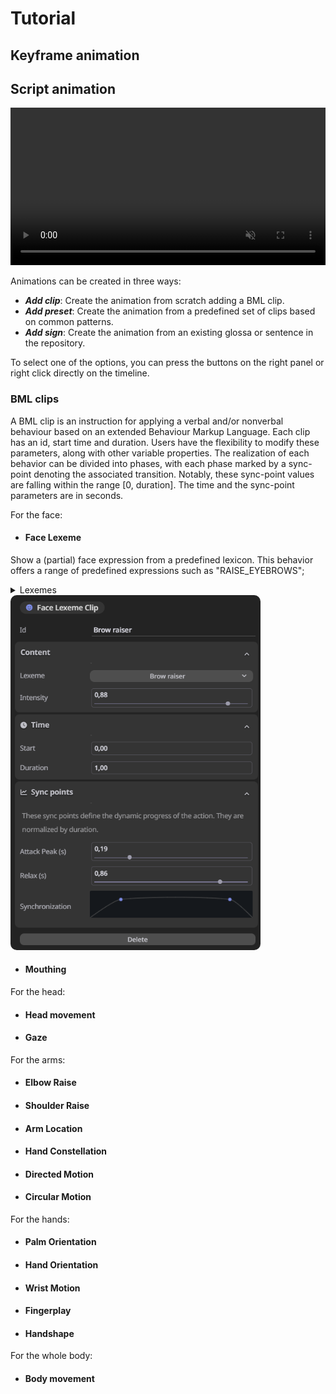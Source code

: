 # Tutorial

## Keyframe animation

## Script animation

<video autoPlay muted loop src="bml_animation.mp4" width="100%"></video>


Animations can be created in three ways:
- ***Add clip***: Create the animation from scratch adding a BML clip.
- ***Add preset***: Create the animation from a predefined set of clips based on common patterns.
- ***Add sign***: Create the animation from an existing glossa or sentence in the repository.

To select one of the options, you can press the buttons on the right panel or right click directly on the timeline.

### BML clips
A BML clip is an instruction for applying a verbal and/or nonverbal behaviour based on an extended Behaviour Markup Language. Each clip has an id, start time and duration. Users have the flexibility to modify these parameters, along with other variable properties. The realization of each behavior can be divided into phases, with each phase marked by a sync-point denoting the associated transition. Notably, these sync-point values are falling within the range [0, duration]. The time and the sync-point parameters are in seconds.

For the face: 
- #### Face Lexeme

Show a (partial) face expression from a predefined lexicon. This behavior offers a range of predefined expressions such as "RAISE_EYEBROWS"; 
<details>
<summary>Lexemes</summary>
</details>
<img src="face%20lexemes%20gui.PNG" width="400" title="Face lexeme clip panel" style="border-radius: 10px">
<!-- !["Face lexeme panel"](face%20lexemes%20gui.PNG "Face lexeme clip panel") -->

- #### Mouthing

For the head:
- #### Head movement
- #### Gaze

For the arms: 
- #### Elbow Raise
- #### Shoulder Raise
- #### Arm Location
- #### Hand Constellation
- #### Directed Motion
- #### Circular Motion

For the hands:
- #### Palm Orientation
- #### Hand Orientation
- #### Wrist Motion
- #### Fingerplay
- #### Handshape

For the whole body:
- #### Body movement